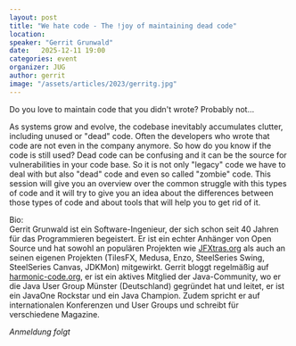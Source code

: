 ```yaml
---
layout: post
title: "We hate code - The !joy of maintaining dead code"
location: 
speaker: "Gerrit Grunwald"
date:   2025-12-11 19:00
categories: event
organizer: JUG
author: gerrit
image: "/assets/articles/2023/gerritg.jpg"
---
```

Do you love to maintain code that you didn't wrote? Probably not…

As systems grow and evolve, the codebase inevitably accumulates clutter, including unused or "dead" code.
Often the developers who wrote that code are not even in the company anymore.
So how do you know if the code is still used? Dead code can be confusing and it can be the source for vulnerabilities in your code base.
So it is not only "legacy" code we have to deal with but also "dead" code and even so called "zombie" code.
This session will give you an overview over the common struggle with this types of code and it will try to give you an idea about the differences between those types of code and about tools that will help you to get rid of it.

Bio:<br/>
Gerrit Grunwald ist ein Software-Ingenieur, der sich schon seit 40 Jahren für das Programmieren begeistert. Er ist ein echter Anhänger von Open Source und hat sowohl an populären Projekten wie [JFXtras.org](https://JFXtras.org) als auch an seinen eigenen Projekten (TilesFX, Medusa, Enzo, SteelSeries Swing, SteelSeries Canvas, JDKMon) mitgewirkt. 
Gerrit bloggt regelmäßig auf [harmonic-code.org](http://harmonic-code.org), er ist ein aktives Mitglied der Java-Community, wo er die Java User Group Münster (Deutschland) gegründet hat und leitet, er ist ein JavaOne Rockstar und ein Java Champion. Zudem spricht er auf internationalen Konferenzen und User Groups und schreibt für verschiedene Magazine.

_Anmeldung folgt_
